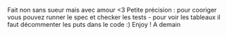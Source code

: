 Fait non sans sueur mais avec amour <3
Petite précision : pour cooriger vous pouvez runner le spec et checker les tests -
pour voir les tableaux il faut décommenter les puts dans le code :)
Enjoy !
A demain
